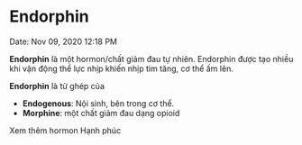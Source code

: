 # Endorphin

Date: Nov 09, 2020 12:18 PM

**Endorphin** là một hormon/chất giảm đau tự nhiên. Endorphin được tạo nhiều khi vận động thể lực nhịp khiến nhịp tim tăng, cơ thể ấm lên.

**Endorphin** là từ ghép của

- **Endogenous**: Nội sinh, bên trong cơ thể.
- **Morphine**: một chất giảm đau dạng opioid

Xem thêm hormon Hạnh phúc